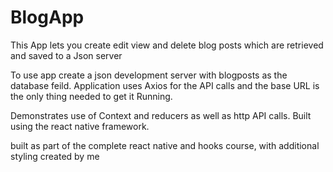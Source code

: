 # BlogApp
This App lets you create edit view and delete blog posts which are retrieved and saved to a Json server 

To use app create a json development server with blogposts as the database feild. Application uses Axios for the API calls and the base URL is the only thing needed 
to get it Running.

Demonstrates use of Context and reducers as well as http API calls. Built using the react native framework.

built as part of the complete react native and hooks course, with additional styling created by me
